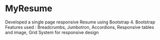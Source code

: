 # MyResume
Developed a single page responsive Resume using Bootstrap 4. Bootstrap Features used : Breadcrumbs, Jumbotron, Accordions, Responsive tables and image, Grid System for responsive design 
